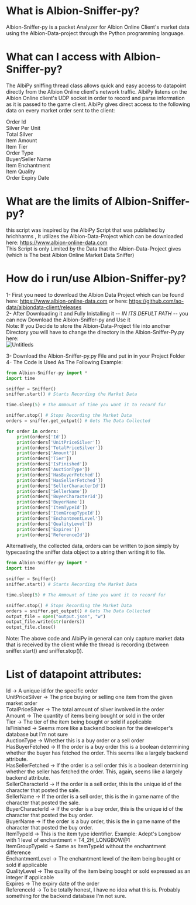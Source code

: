 # What is Albion-Sniffer-py?
Albion-Sniffer-py is a packet Analyzer for Albion Online Client's market data using the Albion-Data-project through the Python programming language.

# What can I access with Albion-Sniffer-py?
The AlbiPy sniffing thread class allows quick and easy access to datapoint directly from the Albion Online client's network traffic. AlbiPy listens on the Albion Online client's UDP socket in order to record and parse information as it is passed to the game client. AlbiPy gives direct access to the following data on every market order sent to the client:

Order Id <br />
Silver Per Unit <br />
Total Silver <br />
Item Amount <br />
Item Tier <br />
Order Type <br />
Buyer/Seller Name <br />
Item Enchantment <br />
Item Quality <br />
Order Expiry Date <br />


# What are the limits of Albion-Sniffer-py?
this script was inspired by the AlbiPy Script that was published by hrichharms , It utilizes the Albion-Data-Project which can be downloaded here: https://www.albion-online-data.com <br />
This Script is only Limited by the Data that the Albion-Data-Project gives (which is The best Albion Online Market Data Sniffer) <br />

# How do i run/use Albion-Sniffer-py?
1- First you need to download the Albion Data Project which can be found here: https://www.albion-online-data.com or here: https://github.com/ao-data/albiondata-client/releases <br />
2- After Downloading it and Fully Inistalling it -- *IN ITS DEFULT PATH* -- you can now Download the Albion-Sniffer-py and Use it <br />
Note: If you Decide to store the Albion-Data-Project file into another Directory you will have to change the directory in the Albion-Sniffer-Py.py here: <br />
![Untitleds](https://github.com/user-attachments/assets/b15e260e-9396-40a0-9f52-1b90c425e22d)

3- Download the Albion-Sniffer-py.py File and put in in your Project Folder <br />
4- The Code is Used As The Following Example: <br />
```python
from Albion-Sniffer-py import *
import time

sniffer = Sniffer()
sniffer.start() # Starts Recording the Market Data

time.sleep(5) # The Ammount of time you want it to record for

sniffer.stop() # Stops Recording the Market Data
orders = sniffer.get_output() # Gets The Data Collected

for order in orders:
    print(orders['Id'])
    print(orders['UnitPriceSilver'])
    print(orders['TotalPriceSilver'])
    print(orders['Amount'])
    print(orders['Tier'])
    print(orders['IsFinished'])
    print(orders['AuctionType'])
    print(orders['HasBuyerFetched'])
    print(orders['HasSellerFetched'])
    print(orders['SellerCharacterId'])
    print(orders['SellerName'])
    print(orders['BuyerCharacterId'])
    print(orders['BuyerName'])
    print(orders['ItemTypeId'])
    print(orders['ItemGroupTypeId'])
    print(orders['EnchantmentLevel'])
    print(orders['QualityLevel'])
    print(orders['Expires'])
    print(orders['ReferenceId'])
```

Alternatively, the collected data, orders can be written to json simply by typecasting the sniffer data object to a string then writing it to file. <br />

```python
from Albion-Sniffer-py import *
import time

sniffer = Sniffer()
sniffer.start() # Starts Recording the Market Data

time.sleep(5) # The Ammount of time you want it to record for

sniffer.stop() # Stops Recording the Market Data
orders = sniffer.get_output() # Gets The Data Collected
output_file = open("output.json", "w")
output_file.write(str(orders))
output_file.close()
```
Note: The above code and AlbiPy in general can only capture market data that is received by the client while the thread is recording (between sniffer.start() and sniffer.stop()).

# List of datapoint attributes:
Id -> A unique id for the specific order <br />
UnitPriceSilver -> The price buying or selling one item from the given market order <br />
TotalPriceSilver -> The total amount of silver involved in the order <br />
Amount -> The quantity of items being bought or sold in the order <br />
Tier -> The tier of the item being bought or sold if applicable <br />
IsFinished -> Seems more like a backend boolean for the developer's database but I'm not sure <br />
AuctionType -> Whether this is a buy order or a sell order <br />
HasBuyerFetched -> If the order is a buy order this is a boolean determining whether the buyer has fetched the order. This seems like a largely backend attribute. <br />
HasSellerFetched -> If the order is a sell order this is a boolean determining whether the seller has fetched the order. This, again, seems like a largely backend attribute. <br />
SellerCharacterId -> If the order is a sell order, this is the unique id of the character that posted the sale. <br />
SellerName -> If the order is a sell order, this is the in game name of the character that posted the sale. <br />
BuyerCharacterId -> If the order is a buy order, this is the unique id of the character that posted the buy order. <br />
BuyerName -> If the order is a buy order, this is the in game name of the character that posted the buy order. <br />
ItemTypeId -> This is the item type identifier. Example: Adept's Longbow with 1 level of enchantment = T4_2H_LONGBOW@1 <br />
ItemGroupTypeId -> Same as ItemTypeId without the enchantment difference <br />
EnchantmentLevel -> The enchantment level of the item being bought or sold if applicable <br />
QualityLevel -> The quality of the item being bought or sold expressed as an integer if applicable <br />
Expires -> The expiry date of the order <br />
ReferenceId -> To be totally honest, I have no idea what this is. Probably something for the backend database I'm not sure. <br />

